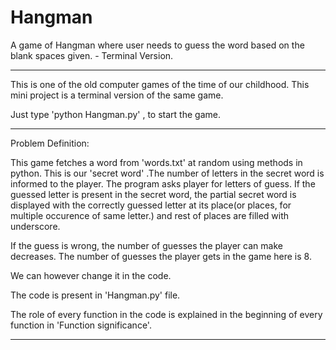 # Hangman
A game of Hangman where user needs to guess the word based on the blank spaces given. - Terminal Version.

*******************************************************************************************************************************

This is one of the old computer games of the time of our childhood. This mini project is a terminal version of the same game. 

Just type 'python Hangman.py' , to start the game.


*******************************************************************************************************************************


Problem Definition:

This game fetches a word from 'words.txt' at random using methods in python. This is our 'secret word' .The number of letters in the secret word is informed to the player. The program asks player for letters of guess. If the guessed letter is present in the secret word, the partial secret word is displayed with the correctly guessed letter at its place(or places, for multiple
occurence of same letter.) and rest of places are filled with underscore.

If the guess is wrong, the number of guesses the player can make decreases. The number of guesses the player gets in the game here is 8.

We can however change it in the code.

The code is present in 'Hangman.py' file.

The role of every function in the code is explained in the beginning of every function in 'Function significance'.


*******************************************************************************************************************************
